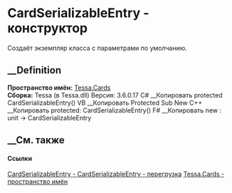 # CardSerializableEntry - конструктор
Создаёт экземпляр класса с параметрами по умолчанию.
##  __Definition
 **Пространство имён:** [Tessa.Cards](N_Tessa_Cards.htm)  
 **Сборка:** Tessa (в Tessa.dll) Версия: 3.6.0.17
C# __Копировать
     protected CardSerializableEntry()
VB __Копировать
     Protected Sub New
C++ __Копировать
     protected:
    CardSerializableEntry()
F# __Копировать
     new : unit -> CardSerializableEntry
##  __См. также
#### Ссылки
[CardSerializableEntry - ](T_Tessa_Cards_CardSerializableEntry.htm)
[CardSerializableEntry -
перегрузка](Overload_Tessa_Cards_CardSerializableEntry__ctor.htm)
[Tessa.Cards - пространство имён](N_Tessa_Cards.htm)
